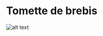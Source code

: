 Tomette de brebis
=================

![alt text](http://www.cookipedia.co.uk/wiki/images/8/88/Tommette_de_brebis_de_savoie_cheese.jpg)
